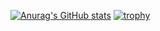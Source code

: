 

[![Anurag's GitHub stats](https://github-readme-stats.vercel.app/api?username=ABF7470&show_icons=true&theme=radical)](https://github.com/anuraghazra/github-readme-stats)
[![trophy](https://github-profile-trophy.vercel.app/?username=ABF7470)](https://github.com/ryo-ma/github-profile-trophy)
